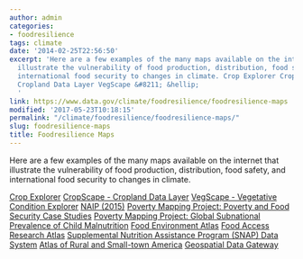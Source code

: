 ```yaml
---
author: admin
categories:
- foodresilience
tags: climate
date: '2014-02-25T22:56:50'
excerpt: 'Here are a few examples of the many maps available on the internet that
  illustrate the vulnerability of food production, distribution, food safety, and
  international food security to changes in climate. Crop Explorer CropScape &#8211;
  Cropland Data Layer VegScape &#8211; &hellip;
  '
link: https://www.data.gov/climate/foodresilience/foodresilience-maps
modified: '2017-05-23T10:18:15'
permalink: "/climate/foodresilience/foodresilience-maps/"
slug: foodresilience-maps
title: Foodresilience Maps
---
```


Here are a few examples of the many maps available on the internet that illustrate the vulnerability of food production, distribution, food safety, and international food security to changes in climate.

[Crop Explorer](http://www.pecad.fas.usda.gov/cropexplorer/Default.aspx "Crop Explorer")
[CropScape - Cropland Data Layer](http://nassgeodata.gmu.edu/CropScape/ "CropScape - Cropland Data Layer")
[VegScape - Vegetative Condition Explorer](http://nassgeodata.gmu.edu/VegScape/ "VegScape - Vegetative Condition Explorer")
[NAIP (2015)](https://gis.apfo.usda.gov/arcgis/rest/services/NAIP "NAIP (2015)")
[Poverty Mapping Project: Poverty and Food Security Case Studies](http://sedac.ciesin.columbia.edu/data/set/povmap-poverty-food-security-case-studies "Poverty Mapping Project: Poverty and Food Security Case Studies")
[Poverty Mapping Project: Global Subnational Prevalence of Child Malnutrition](http://sedac.ciesin.columbia.edu/data/set/povmap-global-subnational-prevalence-child-malnutrition "Poverty Mapping Project: Global Subnational Prevalence of Child Malnutrition")
[Food Environment Atlas](http://www.ers.usda.gov/data-products/food-environment-atlas/go-to-the-atlas.aspx#.U59HB41dVIZ "Food Environment Atlas")
[Food Access Research Atlas](http://www.ers.usda.gov/data-products/food-access-research-atlas/go-to-the-atlas.aspx#.U59APY1dXjI "Food Access Research Atlas")
[Supplemental Nutrition Assistance Program (SNAP) Data System](https://www.ers.usda.gov/data-products/supplemental-nutrition-assistance-program-snap-data-system/go-to-the-map/ "Supplemental Nutrition Assistance Program (SNAP) Data System")
[Atlas of Rural and Small-town America](http://www.ers.usda.gov/data-products/atlas-of-rural-and-small-town-america/go-to-the-atlas.aspx#.U59BV41dXjI "Atlas of Rural and Small-town America")
[Geospatial Data Gateway](http://datagateway.nrcs.usda.gov/GDGHome_StatusMaps.aspx "Geospatial Data Gateway")
